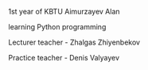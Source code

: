 1st year of KBTU Aimurzayev Alan 

learning Python programming

Lecturer teacher - Zhalgas Zhiyenbekov

Practice teacher - Denis Valyayev
